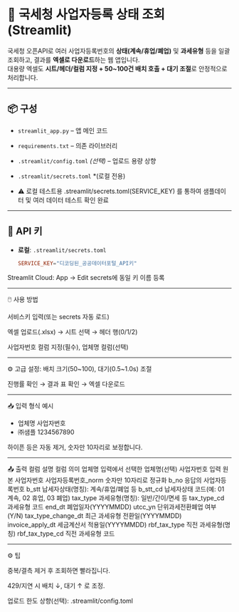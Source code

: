
# 📄 국세청 사업자등록 상태 조회 (Streamlit)

국세청 오픈API로 여러 사업자등록번호의 **상태(계속/휴업/폐업)** 및 **과세유형** 등을 일괄 조회하고, 결과를 **엑셀로 다운로드**하는 웹 앱입니다.  
대용량 엑셀도 **시트/헤더/컬럼 지정 + 50~100건 배치 호출 + 대기 조절**로 안정적으로 처리합니다.

---

## 📦 구성
- `streamlit_app.py` – 앱 메인 코드  
- `requirements.txt` – 의존 라이브러리  
- `.streamlit/config.toml` *(선택)* – 업로드 용량 상향  
- `.streamlit/secrets.toml` *(로컬 전용)

- ⚠️ 로컬 테스트용 .streamlit/secrets.toml(SERVICE_KEY) 를 통하여 샘플데이터 및 여러 데이터 테스트 확인 완료
  
---

## 🔑 API 키
- **로컬**: `.streamlit/secrets.toml`
  ```toml
  SERVICE_KEY="디코딩된_공공데이터포털_API키"
  
Streamlit Cloud: App → Edit secrets에 동일 키 이름 등록

---
🖱️ 사용 방법

서비스키 입력(또는 secrets 자동 로드)

엑셀 업로드(.xlsx) → 시트 선택 → 헤더 행(0/1/2)

사업자번호 컬럼 지정(필수), 업체명 컬럼(선택)

---
⚙️ 고급 설정: 배치 크기(50~100), 대기(0.5~1.0s) 조절

진행률 확인 → 결과 표 확인 → 엑셀 다운로드

---
📥 입력 형식 예시
- 업체명	사업자번호
- ㈜샘플	1234567890

하이픈 등은 자동 제거, 숫자만 10자리로 보정합니다. 

---
📤 출력  컬럼  설명
컬럼	의미
업체명	입력에서 선택한 업체명(선택)
사업자번호	입력 원본 사업자번호
사업자등록번호_norm	숫자만 10자리로 정규화
b_no	응답의 사업자등록번호
b_stt	납세자상태(명칭): 계속/휴업/폐업 등
b_stt_cd	납세자상태 코드(예: 01 계속, 02 휴업, 03 폐업)
tax_type	과세유형(명칭): 일반/간이/면세 등
tax_type_cd	과세유형 코드
end_dt	폐업일자(YYYYMMDD)
utcc_yn	단위과세전환폐업 여부(Y/N)
tax_type_change_dt	최근 과세유형 전환일(YYYYMMDD)
invoice_apply_dt	세금계산서 적용일(YYYYMMDD)
rbf_tax_type	직전 과세유형(명칭)
rbf_tax_type_cd	직전 과세유형 코드

---

⚙️ 팁

중복/결측 제거 후 조회하면 빨라집니다.

429/지연 시 배치 ↓, 대기 ↑ 로 조정.

업로드 한도 상향(선택): .streamlit/config.toml



